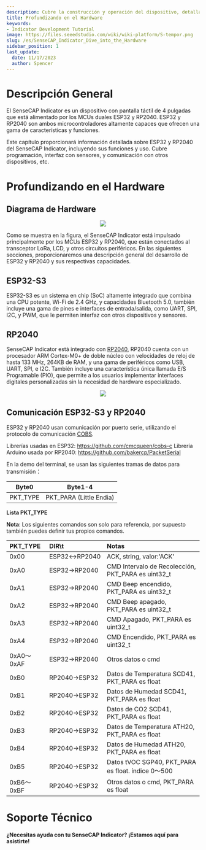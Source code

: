 ```yaml
---
description: Cubre la construcción y operación del dispositivo, detallando cómo cada componente contribuye a la funcionalidad general del SenseCAP Indicator.
title: Profundizando en el Hardware
keywords:
- Indicator Development Tutorial
image: https://files.seeedstudio.com/wiki/wiki-platform/S-tempor.png
slug: /es/SenseCAP_Indicator_Dive_into_the_Hardware
sidebar_position: 1
last_update:
  date: 11/17/2023
  author: Spencer
---
```

# **Descripción General**

El SenseCAP Indicator es un dispositivo con pantalla táctil de 4 pulgadas que está alimentado por los MCUs duales ESP32 y RP2040. ESP32 y RP2040 son ambos microcontroladores altamente capaces que ofrecen una gama de características y funciones.

Este capítulo proporcionará información detallada sobre ESP32 y RP2040 del SenseCAP Indicator, incluyendo sus funciones y uso. Cubre programación, interfaz con sensores, y comunicación con otros dispositivos, etc.


# **Profundizando en el Hardware**

## **Diagrama de Hardware**

<div align="center"><img width={800} src="https://files.seeedstudio.com/wiki/SenseCAP/SenseCAP_Indicator/SenseCAP_Indicator_6.png"/></div>

Como se muestra en la figura, el SenseCAP Indicator está impulsado principalmente por los MCUs ESP32 y RP2040, que están conectados al transceptor LoRa, LCD, y otros circuitos periféricos.
En las siguientes secciones, proporcionaremos una descripción general del desarrollo de ESP32 y RP2040 y sus respectivas capacidades.

## **ESP32-S3**

ESP32-S3 es un sistema en chip (SoC) altamente integrado que combina una CPU potente, Wi-Fi de 2.4 GHz, y capacidades Bluetooth 5.0, también incluye una gama de pines e interfaces de entrada/salida, como UART, SPI, I2C, y PWM, que le permiten interfaz con otros dispositivos y sensores.


## **RP2040**

SenseCAP Indicator está integrado con [RP2040](https://www.seeedstudio.com/Raspberry-Pi-Pico-p-4832.html?), RP2040 cuenta con un procesador ARM Cortex-M0+ de doble núcleo con velocidades de reloj de hasta 133 MHz, 264KB de RAM, y una gama de periféricos como USB, UART, SPI, e I2C. También incluye una característica única llamada E/S Programable (PIO), que permite a los usuarios implementar interfaces digitales personalizadas sin la necesidad de hardware especializado.


<div align="center"><img width={800} src="https://files.seeedstudio.com/wiki/SenseCAP/SenseCAP_Indicator/rppinout.png"/></div>


## **Comunicación ESP32-S3 y RP2040**

ESP32 y RP2040 usan comunicación por puerto serie, utilizando el protocolo de comunicación [COBS](http://www.stuartcheshire.org/papers/COBSforToN.pdf).


Librerías usadas en ESP32:  https://github.com/cmcqueen/cobs-c
Librería Arduino usada por RP2040:  https://github.com/bakercp/PacketSerial


En la demo del terminal, se usan las siguientes tramas de datos para transmisión：

| Byte0    | Byte1-4          |
| -------- | ---------------- |
| PKT_TYPE | PKT_PARA (Little Endia)  |


**Lista PKT_TYPE**


**Nota**: Los siguientes comandos son solo para referencia, por supuesto también puedes definir tus propios comandos.


| PKT_TYPE  | DIR\t | Notas  |
|:----------|:----------|:----------|
| 0x00    | ESP32↔RP2040    |   ACK, string, valor:'ACK'  |
| 0xA0    | ESP32→RP2040    |  CMD Intervalo de Recolección, PKT_PARA es uint32_t |
| 0xA1    | ESP32→RP2040    |  CMD Beep encendido, PKT_PARA es uint32_t   |
| 0xA2    | ESP32→RP2040    |  CMD Beep apagado, PKT_PARA es uint32_t  |
| 0xA3    | ESP32→RP2040    |  CMD Apagado, PKT_PARA es uint32_t  |
| 0xA4    | ESP32→RP2040    |  CMD Encendido, PKT_PARA es uint32_t  |
| 0xA0～0xAF  | ESP32→RP2040    |  Otros datos o cmd   |
| 0xB0    | RP2040→ESP32    | Datos de Temperatura SCD41, PKT_PARA es float    |
| 0xB1    | RP2040→ESP32    | Datos de Humedad SCD41, PKT_PARA es float    |
| 0xB2    | RP2040→ESP32    | Datos de CO2 SCD41, PKT_PARA es float    |
| 0xB3    | RP2040→ESP32    | Datos de Temperatura ATH20, PKT_PARA es float    |
| 0xB4    | RP2040→ESP32    | Datos de Humedad ATH20, PKT_PARA es float    |
| 0xB5    | RP2040→ESP32    | Datos tVOC SGP40, PKT_PARA es float. índice 0～500   |
| 0xB6～0xBF    | RP2040→ESP32    | Otros datos o cmd, PKT_PARA es float    |


# **Soporte Técnico**

**¿Necesitas ayuda con tu SenseCAP Indicator? ¡Estamos aquí para asistirte!**

<div class="button_tech_support_container">
<a href="https://discord.com/invite/QqMgVwHT3X" class="button_tech_support_sensecap"></a>
<a href="https://support.sensecapmx.com/portal/en/home" class="button_tech_support_sensecap3"></a>
</div>

<div class="button_tech_support_container">
<a href="mailto:support@sensecapmx.com" class="button_tech_support_sensecap2"></a>
<a href="https://github.com/Seeed-Studio/wiki-documents/discussions/69" class="button_discussion"></a>
</div>